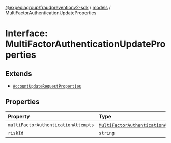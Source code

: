 [@expediagroup/fraudpreventionv2-sdk](../../index.md) / [models](../index.md) / MultiFactorAuthenticationUpdateProperties

# Interface: MultiFactorAuthenticationUpdateProperties

## Extends

- [`AccountUpdateRequestProperties`](AccountUpdateRequestProperties.md)

## Properties

| Property | Type | Description | Inheritance | Source |
| :------ | :------ | :------ | :------ | :------ |
| `multiFactorAuthenticationAttempts` | [`MultiFactorAuthenticationAttempt`](../classes/MultiFactorAuthenticationAttempt.md)[] | - | - | models/MultiFactorAuthenticationUpdate.ts:56 |
| `riskId` | `string` | - | [`AccountUpdateRequestProperties`](AccountUpdateRequestProperties.md).`riskId` | models/AccountUpdateRequest.ts:44 |
